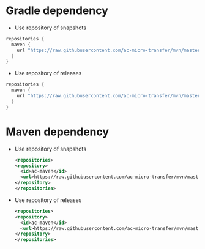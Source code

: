 # Gradle dependency

- Use repository of snapshots

```groovy
repositories {
  maven {
    url "https://raw.githubusercontent.com/ac-micro-transfer/mvn/master/repository/snapshots"
  }
}
```

- Use repository of releases

```groovy
repositories {
  maven {
    url "https://raw.githubusercontent.com/ac-micro-transfer/mvn/master/repository/releases"
  }
}
```

# Maven dependency

- Use repository of snapshots

  ```xml
  <repositories>
  <repository>
    <id>ac-maven</id>
    <url>https://raw.githubusercontent.com/ac-micro-transfer/mvn/master/repository/snapshots</url>
  </repository>
  </repositories>
  ```

- Use repository of releases

  ```xml
  <repositories>
  <repository>
    <id>ac-maven</id>
    <url>https://raw.githubusercontent.com/ac-micro-transfer/mvn/master/repository/releases</url>
  </repository>
  </repositories>
  ```
